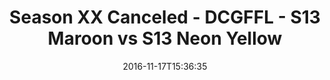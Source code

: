 ---
title: Season XX Canceled - DCGFFL - S13 Maroon vs S13 Neon Yellow
teams-score:
- team: _teams/s13-maroon.md
  score: 25
- team: _teams/s13-neon-yellow.md
  score: 19
mvp: Evan B. (Maroon); Ryan B. (Neon Yellow)
game-ball: Ken G. (Maroon); K. Veldman (Neon Yellow)
sportsperson: ''
season: 13
week: 8
date: '2016-11-17T15:36:35'
pageid: season-13-playoffs-november-13-2016-4819-vs-4821
---